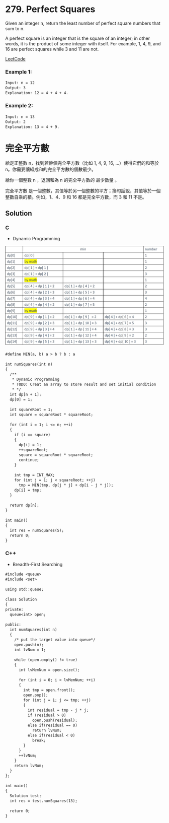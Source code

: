 # 279. Perfect Squares
Given an integer n, return the least number of perfect square numbers that sum to n.

A perfect square is an integer that is the square of an integer; in other words, it is the product of some integer with itself. For example, 1, 4, 9, and 16 are perfect squares while 3 and 11 are not.

[LeetCode](https://leetcode.com/problems/perfect-squares)

### Example 1:

```
Input: n = 12
Output: 3
Explanation: 12 = 4 + 4 + 4.
```

### Example 2:

```
Input: n = 13
Output: 2
Explanation: 13 = 4 + 9.
```

# 完全平方數
給定正整數 n，找到若幹個完全平方數（比如 1, 4, 9, 16, ...）使得它們的和等於 n。你需要讓組成和的完全平方數的個數最少。

給你一個整數 n ，返回和為 n 的完全平方數的 最少數量 。

完全平方數 是一個整數，其值等於另一個整數的平方；換句話說，其值等於一個整數自乘的積。例如，1、4、9 和 16 都是完全平方數，而 3 和 11 不是。


## Solution  


### C
* Dynamic Programming
<img src="img/279.jpg" width = "700"/>

```
#define MIN(a, b) a > b ? b : a

int numSquares(int n)
{
  /**
   * Dynamic Programming
   * TODO: Creat an array to store result and set initial condition
   * */
  int dp[n + 1];
  dp[0] = 1;

  int squareRoot = 1;
  int square = squareRoot * squareRoot;
  
  for (int i = 1; i <= n; ++i)
  {
    if (i == square)
    {
      dp[i] = 1;
      ++squareRoot;
      square = squareRoot * squareRoot;
      continue;
    }

    int tmp = INT_MAX;
    for (int j = 1; j < squareRoot; ++j)
      tmp = MIN(tmp, dp[j * j] + dp[i - j * j]);
    dp[i] = tmp;
  }

  return dp[n];
}

int main()
{
  int res = numSquares(5);
  return 0;
}
```

### C++
* Breadth-First Searching

```
#include <queue>
#include <set>

using std::queue;

class Solution
{
private:
  queue<int> open;

public:
  int numSquares(int n)
  {
    /* put the target value into queue*/
    open.push(n);
    int lvNum = 1;

    while (open.empty() != true)
    {
      int lvMemNum = open.size();

      for (int i = 0; i < lvMemNum; ++i)
      {
        int tmp = open.front();
        open.pop();
        for (int j = 1; j <= tmp; ++j)
        {
          int residual = tmp - j * j;
          if (residual > 0)
            open.push(residual);
          else if(residual == 0)
            return lvNum;
          else if(residual < 0)
            break;
        }
      }
      ++lvNum;
    }
    return lvNum;
  }
};

int main()
{
  Solution test;
  int res = test.numSquares(13);

  return 0;
}
```